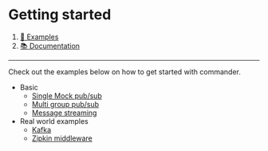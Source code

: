 # Getting started

1. [🚀 Examples](https://github.com/CloudProud/commander/tree/master/examples)
1. [📚 Documentation](https://godoc.org/github.com/CloudProud/commander)

---

Check out the examples below on how to get started with commander.

- Basic
	* [Single Mock pub/sub](https://github.com/CloudProud/commander/tree/master/examples/mock)
  * [Multi group pub/sub](https://github.com/CloudProud/commander/tree/master/examples/mock-multiple-groups)
  * [Message streaming](https://github.com/CloudProud/commander/tree/master/examples/streaming)
- Real world examples
	* [Kafka](https://github.com/CloudProud/commander/tree/master/examples/kafka)
	* [Zipkin middleware](https://github.com/CloudProud/commander/tree/master/examples/zipkin)
